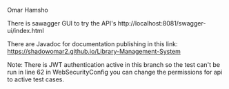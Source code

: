 Omar Hamsho

There is sawagger GUI to try the API's http://localhost:8081/swagger-ui/index.html 

There are Javadoc for documentation publishing in this link: https://shadowomar2.github.io/Library-Management-System

Note: There is JWT authentication active in this branch so the test can't be run in line 62 in WebSecurityConfig you can change the permissions for api to active test cases.

